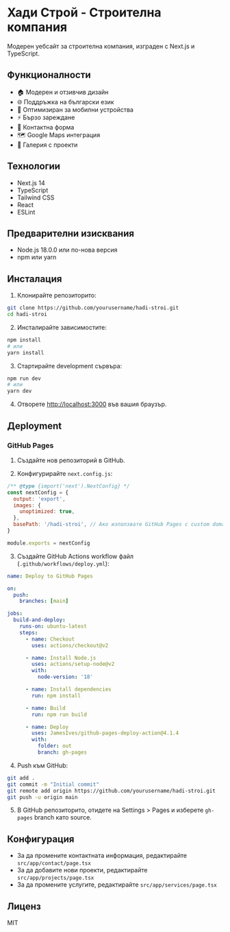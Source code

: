 # Хади Строй - Строителна компания

Модерен уебсайт за строителна компания, изграден с Next.js и TypeScript.

## Функционалности

- 🏠 Модерен и отзивчив дизайн
- 🌐 Поддръжка на български език
- 📱 Оптимизиран за мобилни устройства
- ⚡️ Бързо зареждане
- 📧 Контактна форма
- 🗺️ Google Maps интеграция
- 📸 Галерия с проекти

## Технологии

- Next.js 14
- TypeScript
- Tailwind CSS
- React
- ESLint

## Предварителни изисквания

- Node.js 18.0.0 или по-нова версия
- npm или yarn

## Инсталация

1. Клонирайте репозиторито:
```bash
git clone https://github.com/yourusername/hadi-stroi.git
cd hadi-stroi
```

2. Инсталирайте зависимостите:
```bash
npm install
# или
yarn install
```

3. Стартирайте development сървъра:
```bash
npm run dev
# или
yarn dev
```

4. Отворете [http://localhost:3000](http://localhost:3000) във вашия браузър.

## Деployment

### GitHub Pages

1. Създайте нов репозиторий в GitHub.

2. Конфигурирайте `next.config.js`:
```javascript
/** @type {import('next').NextConfig} */
const nextConfig = {
  output: 'export',
  images: {
    unoptimized: true,
  },
  basePath: '/hadi-stroi', // Ако използвате GitHub Pages с custom domain, премахнете този ред
}

module.exports = nextConfig
```

3. Създайте GitHub Actions workflow файл (`.github/workflows/deploy.yml`):
```yaml
name: Deploy to GitHub Pages

on:
  push:
    branches: [main]

jobs:
  build-and-deploy:
    runs-on: ubuntu-latest
    steps:
      - name: Checkout
        uses: actions/checkout@v2

      - name: Install Node.js
        uses: actions/setup-node@v2
        with:
          node-version: '18'

      - name: Install dependencies
        run: npm install

      - name: Build
        run: npm run build

      - name: Deploy
        uses: JamesIves/github-pages-deploy-action@4.1.4
        with:
          folder: out
          branch: gh-pages
```

4. Push към GitHub:
```bash
git add .
git commit -m "Initial commit"
git remote add origin https://github.com/yourusername/hadi-stroi.git
git push -u origin main
```

5. В GitHub репозиторито, отидете на Settings > Pages и изберете `gh-pages` branch като source.

## Конфигурация

- За да промените контактната информация, редактирайте `src/app/contact/page.tsx`
- За да добавите нови проекти, редактирайте `src/app/projects/page.tsx`
- За да промените услугите, редактирайте `src/app/services/page.tsx`

## Лиценз

MIT
